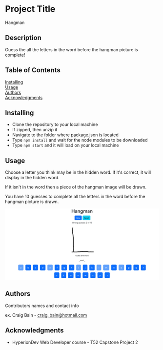 # Project Title

Hangman

## Description

Guess the all the letters in the word before the hangman picture is complete!

## Table of Contents

[Installing](#installing)<br>
[Usage](#usage)<br>
[Authors](#authors)<br>
[Acknowledgments](#acknowledgments)

## Installing

* Clone the repository to your local machine
* If zipped, then unzip it
* Navigate to the folder where package.json is located
* Type `npm install` and wait for the node modules to be downloaded
* Type `npm start` and it will load on your local machine

## Usage

Choose a letter you think may be in the hidden word. If it's correct, it will display in the hidden word.

If it isn't in the word then a piece of the hangman image will be drawn.

You have 10 guesses to complete all the letters in the word before the hangman picture is drawn.

![Hangman](https://github.com/CraigB2023/Hangman/blob/master/src/images/hangman.jpg?raw=true)

## Authors

Contributors names and contact info

ex. Craig Bain - craig_bain@hotmail.com 

## Acknowledgments

* HyperionDev Web Developer course - T52 Capstone Project 2
